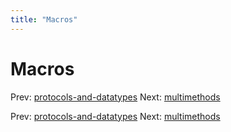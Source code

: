 ```yaml
---
title: "Macros"
---
```


# Macros

Prev: [protocols-and-datatypes](protocols-and-datatypes.md)
Next: [multimethods](multimethods.md)

Prev: [protocols-and-datatypes](protocols-and-datatypes.md)
Next: [multimethods](multimethods.md)

